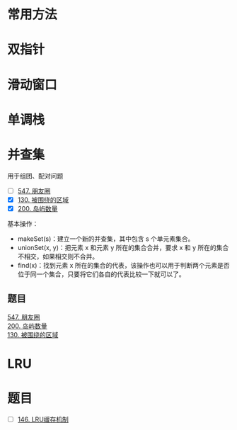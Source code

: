 # 常用方法

# 双指针

# 滑动窗口

# 单调栈

# 并查集
用于组团、配对问题

- [ ] [547. 朋友圈](https://leetcode-cn.com/problems/friend-circles/)
- [x] [130. 被围绕的区域](https://leetcode-cn.com/problems/surrounded-regions/)
- [x] [200. 岛屿数量](https://leetcode-cn.com/problems/number-of-islands/) 

基本操作：  
* makeSet(s)：建立一个新的并查集，其中包含 s 个单元素集合。
* unionSet(x, y)：把元素 x 和元素 y 所在的集合合并，要求 x 和 y 所在的集合不相交，如果相交则不合并。
* find(x)：找到元素 x 所在的集合的代表，该操作也可以用于判断两个元素是否位于同一个集合，只要将它们各自的代表比较一下就可以了。

##  题目 
[547. 朋友圈](https://leetcode-cn.com/problems/friend-circles/)  
[200. 岛屿数量](https://leetcode-cn.com/problems/number-of-islands/)  
[130. 被围绕的区域](https://leetcode-cn.com/problems/surrounded-regions/)

# LRU

# 题目
- [ ] [146. LRU缓存机制](https://leetcode-cn.com/problems/lru-cache/#/)